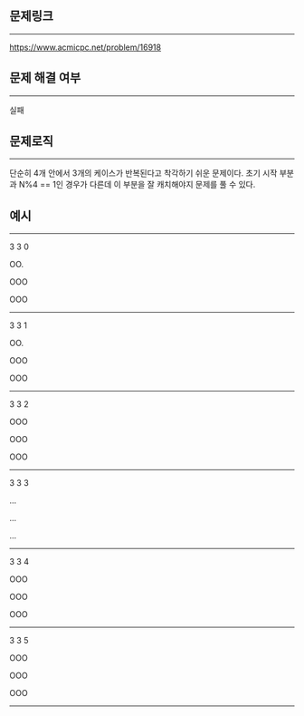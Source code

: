 ## 문제링크
***
https://www.acmicpc.net/problem/16918
## 문제 해결 여부
***
실패
## 문제로직
***
단순히 4개 안에서 3개의 케이스가 반복된다고 착각하기 쉬운 문제이다.
초기 시작 부분과 N%4 == 1인 경우가 다른데 이 부분을 잘 캐치해야지 문제를 풀 수 있다.

## 예시
***
3 3 0

OO.

OOO

OOO
***
3 3 1

OO.

OOO

OOO
***
3 3 2

OOO

OOO

OOO
***
3 3 3

...

...

...
***
3 3 4

OOO

OOO

OOO
***
3 3 5

OOO

OOO

OOO
***